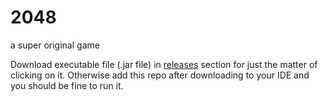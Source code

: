 # 2048
a super original game 

Download executable file (.jar file) in [releases](https://github.com/m-salek/2048/releases) section for just the matter of clicking on it.
Otherwise add this repo after downloading to your IDE and you should be fine to run it.
